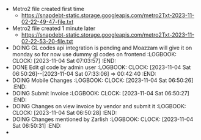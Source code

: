 - Metro2 file created first time
	- https://snapdebt-static.storage.googleapis.com/metro2Txt-2023-11-02-22-49-47-file.txt
- Metro2 file created 1 minute later
	- https://snapdebt-static.storage.googleapis.com/metro2Txt-2023-11-02-22-53-20-file.txt
- DOING GL codes api integration is pending and Moazzam will give it on monday so for now use dummy gl codes on frontend
  :LOGBOOK:
  CLOCK: [2023-11-04 Sat 07:03:57]
  :END:
- DONE Edit gl code by admin user
  :LOGBOOK:
  CLOCK: [2023-11-04 Sat 06:50:26]--[2023-11-04 Sat 07:33:06] =>  00:42:40
  :END:
- DOING Mobile Changes
  :LOGBOOK:
  CLOCK: [2023-11-04 Sat 06:50:26]
  :END:
- DOING Submit Invoice
  :LOGBOOK:
  CLOCK: [2023-11-04 Sat 06:50:27]
  :END:
- DOING Changes on view invoice by vendor and submit it
  :LOGBOOK:
  CLOCK: [2023-11-04 Sat 06:50:28]
  :END:
- DOING Changes mentioned by Zarlish
  :LOGBOOK:
  CLOCK: [2023-11-04 Sat 06:50:31]
  :END:
-